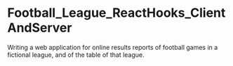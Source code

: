# Football_League_ReactHooks_ClientAndServer
Writing a web application for online results reports of football games in a fictional league, and of the table of that league.
